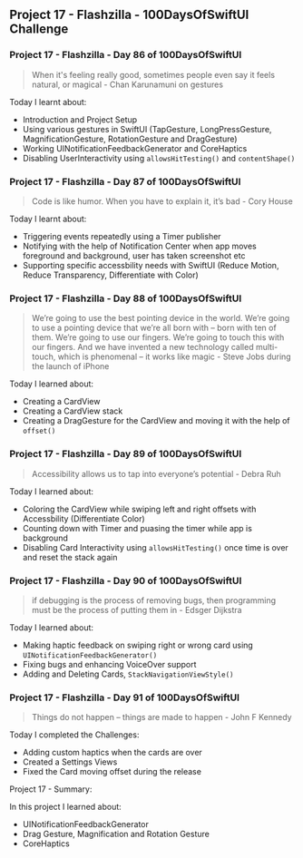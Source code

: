 ## Project 17 - Flashzilla - 100DaysOfSwiftUI Challenge

### Project 17 - Flashzilla - Day 86 of 100DaysOfSwiftUI

> When it's feeling really good, sometimes people even say it feels natural, or magical - Chan Karunamuni on gestures

Today I learnt about:

- Introduction and Project Setup
- Using various gestures in SwiftUI (TapGesture, LongPressGesture, MagnificationGesture, RotationGesture and DragGesture)
- Working UINotificationFeedbackGenerator and CoreHaptics
- Disabling UserInteractivity using `allowsHitTesting()` and `contentShape()`

### Project 17 - Flashzilla - Day 87 of 100DaysOfSwiftUI

> Code is like humor. When you have to explain it, it’s bad - Cory House

Today I learnt about:

- Triggering events repeatedly using a Timer publisher
- Notifying with the help of Notification Center when app moves foreground and background, user has taken screenshot etc
- Supporting specific accessbility needs with SwiftUI (Reduce Motion, Reduce Transparency, Differentiate with Color)

### Project 17 - Flashzilla - Day 88 of 100DaysOfSwiftUI

> We’re going to use the best pointing device in the world. We’re going to use a pointing device that we’re all born with – born with ten of them. We’re going to use our fingers. We’re going to touch this with our fingers. And we have invented a new technology called multi-touch, which is phenomenal – it works like magic - Steve Jobs during the launch of iPhone

Today I learned about:

- Creating a CardView
- Creating a CardView stack
- Creating a DragGesture for the CardView and moving it with the help of `offset()`

### Project 17 - Flashzilla - Day 89 of 100DaysOfSwiftUI

> Accessibility allows us to tap into everyone’s potential - Debra Ruh

Today I learned about:

- Coloring the CardView while swiping left and right offsets with Accessbility (Differentiate Color)
- Counting down with Timer and puasing the timer while app is background
- Disabling Card Interactivity using `allowsHitTesting()` once time is over and reset the stack again

### Project 17 - Flashzilla - Day 90 of 100DaysOfSwiftUI

> if debugging is the process of removing bugs, then programming must be the process of putting them in - Edsger Dijkstra

Today I learned about:

- Making haptic feedback on swiping right or wrong card using `UINotificationFeedbackGenerator()`
- Fixing bugs and enhancing VoiceOver support
- Adding and Deleting Cards, `StackNavigationViewStyle()`

### Project 17 - Flashzilla - Day 91 of 100DaysOfSwiftUI

> Things do not happen – things are made to happen - John F Kennedy

Today I completed the Challenges:

- Adding custom haptics when the cards are over
- Created a Settings Views
- Fixed the Card moving offset during the release

Project 17 - Summary:

In this project I learned about:

- UINotificationFeedbackGenerator
- Drag Gesture, Magnification and Rotation Gesture
- CoreHaptics
